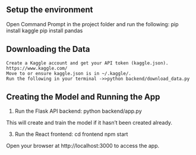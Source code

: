 ## Setup the environment

Open Command Prompt in the project folder and run the following:
    pip install kaggle
    pip install pandas

## Downloading the Data

    Create a Kaggle account and get your API token (kaggle.json). https://www.kaggle.com/
    Move to or ensure kaggle.json is in ~/.kaggle/.
    Run the following in your terminal ->>python backend/download_data.py

## Creating the Model and Running the App
  1) Run the Flask API backend:
        python backend/app.py
     
  This will create and train the model if it hasn’t been created already.

  3) Run the React frontend:
        cd frontend
        npm start
     
  Open your browser at http://localhost:3000 to access the app.
